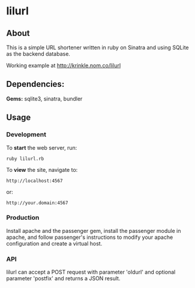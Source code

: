 # lilurl

## About

This is a simple URL shortener written in ruby on Sinatra
and using SQLite as the backend database.

Working example at http://krinkle.nom.co/lilurl

## Dependencies:

**Gems:** sqlite3, sinatra, bundler

## Usage

### Development

To **start** the web server, run:

    ruby lilurl.rb

To **view** the site, navigate to:

    http://localhost:4567

or:

    http://your.domain:4567

### Production 

Install apache and the passenger gem, install the passenger module in apache,
and follow passenger's instructions to modify your apache configuration
and create a virtual host.

### API

lilurl can accept a POST request with parameter 'oldurl' and optional
parameter 'postfix' and returns a JSON result.
